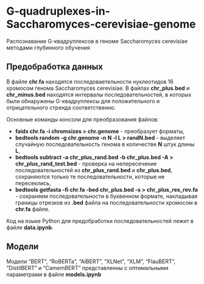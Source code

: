 # G-quadruplexes-in-Saccharomyces-cerevisiae-genome
Распознавание G-квадруплексов в геноме Saccharomyces cerevisiae методами глубинного обучения

## Предобработка данных
В файле **chr.fa** находятся последоваетельности нуклеотидов 16 хромосом генома Saccharomyces cerevisiae.
В файлах **chr_plus.bed** и **chr_minus.bed** находятся интервалы последовательностей, в которых были обнаружены G-квадруплексы для положительного и отрицательного стренда соответственно.

Основные команды консоли для преобразования файлов: 

* **faidx chr.fa -i chromsizes > chr.genome** - преобразует форматы,
* **bedtools random -g chr.genome -n N -l L > randN.bed** - выделяет случайную последовательность генома в количестве **N** штук длины **L**,
* **bedtools subtract -a chr_plus_rand.bed -b chr_plus.bed -A > chr_plus_rand_test.bed** - проверка на непересечение последовательностей из **chr_plus_rand.bed** и **chr_plus.bed**, сохраняются только те последовательности, которые не пересеклись,
* **bedtools getfasta -fi chr.fa -bed chr_plus.bed -s > chr_plus_res_rev.fa** - сохраняем последовательности в буквенном формате, накладывая границы отрезков из **.bed** файла на последовательности хромосом в **chr.fa** файле.

Код на языке Python для предобработки последовательностей лежит в файле **data.ipynb**.


## Модели

Модели “BERT”, “RoBERTa”, “AlBERT”, “XLNet”, “XLM”, “FlauBERT”, “DistilBERT” и “CamemBERT” представленны с оптимальными параметрами в файле **models.ipynb**
